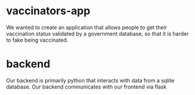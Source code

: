 # vaccinators-app
We wanted to create an application that allows people to get their vaccination status validated by a government database, so that it is harder to fake being vaccinated. 

# backend
Our backend is primarily python that interacts with data from a sqlite database. Our backend communicates with our frontend via flask 
